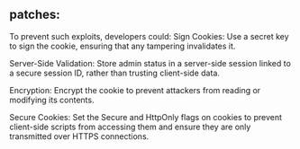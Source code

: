 ## patches:

To prevent such exploits, developers could:
Sign Cookies: Use a secret key to sign the cookie, ensuring that any tampering invalidates it.

Server-Side Validation: Store admin status in a server-side session linked to a secure session ID, rather than trusting client-side data.

Encryption: Encrypt the cookie to prevent attackers from reading or modifying its contents.

Secure Cookies: Set the Secure and HttpOnly flags on cookies to prevent client-side scripts from accessing them and ensure they are only transmitted over HTTPS connections.

